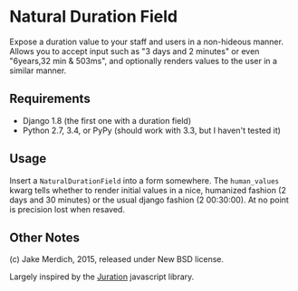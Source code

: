 # Natural Duration Field
Expose a duration value to your staff and users in a non-hideous
manner. Allows you to accept input such as "3 days and 2 minutes"
or even "6years,32 min & 503ms", and optionally renders values
to the user in a similar manner. 

## Requirements
 - Django 1.8 (the first one with a duration field)
 - Python 2.7, 3.4, or PyPy (should work with 3.3, but I haven't tested it)

## Usage
Insert a `NaturalDurationField` into a form somewhere. The `human_values` kwarg  tells whether
to render initial values in a nice, humanized fashion (2 days and 30 minutes) or the usual 
django fashion (2 00:30:00). At no point is precision lost when resaved.

## Other Notes
(c) Jake Merdich, 2015, released under New BSD license.

Largely inspired by the [Juration](https://github.com/domchristie/juration) javascript library.
